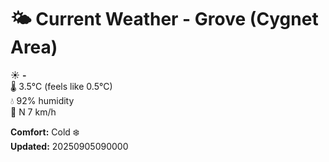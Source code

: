 # 🌤️ Current Weather - Grove (Cygnet Area)

☀️ **-**  
🌡️ 3.5°C (feels like 0.5°C)  
💧 92% humidity  
💨 N 7 km/h  

**Comfort:** Cold ❄️  
**Updated:** 20250905090000
